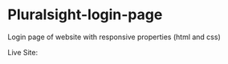 # Pluralsight-login-page

Login page of website with responsive properties (html and css)

Live Site: 
